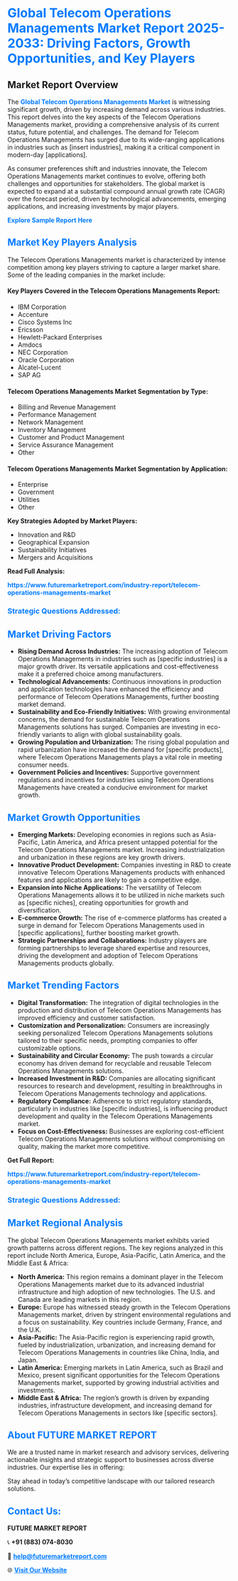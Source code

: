 <h1 style="color: #007BFF;">Global Telecom Operations Managements Market Report 2025-2033: Driving Factors, Growth Opportunities, and Key Players</h1>

<section id="overview">
<h2>Market Report Overview</h2>
<p>The <a href="https://www.futuremarketreport.com/industry-report/telecom-operations-managements-market" style="color: #007BFF; text-decoration: none;"><strong>Global Telecom Operations Managements Market</strong></a> is witnessing significant growth, driven by increasing demand across various industries. This report delves into the key aspects of the Telecom Operations Managements market, providing a comprehensive analysis of its current status, future potential, and challenges. The demand for Telecom Operations Managements has surged due to its wide-ranging applications in industries such as [insert industries], making it a critical component in modern-day [applications].</p>
<p>As consumer preferences shift and industries innovate, the Telecom Operations Managements market continues to evolve, offering both challenges and opportunities for stakeholders. The global market is expected to expand at a substantial compound annual growth rate (CAGR) over the forecast period, driven by technological advancements, emerging applications, and increasing investments by major players.</p>
</section>

<section id="overview">
<p><a href="https://www.futuremarketreport.com/request-sample/reportId=99304" style="color: #007BFF; text-decoration: none;"><strong>Explore Sample Report Here</strong></a></p>
</section>

<section id="key-players">
<h2 style="color: #007BFF;">Market Key Players Analysis</h2>
<p>The Telecom Operations Managements market is characterized by intense competition among key players striving to capture a larger market share. Some of the leading companies in the market include:</p>
<h4>Key Players Covered in the Telecom Operations Managements Report:</h4>
<ul><li>IBM Corporation</li><li>Accenture</li><li>Cisco Systems Inc</li><li>Ericsson</li><li>Hewlett-Packard Enterprises</li><li>Amdocs</li><li>NEC Corporation</li><li>Oracle Corporation</li><li>Alcatel-Lucent</li><li>SAP AG</li></ul>
<h4>Telecom Operations Managements Market Segmentation by Type:</h4>
<ul><li>Billing and Revenue Management</li><li>Performance Management</li><li>Network Management</li><li>Inventory Management</li><li>Customer and Product Management</li><li>Service Assurance Management</li><li>Other</li></ul>

<h4>Telecom Operations Managements Market Segmentation by Application:</h4>
<ul><li>Enterprise</li><li>Government</li><li>Utilities</li><li>Other</li></ul>
<p><strong>Key Strategies Adopted by Market Players:</strong></p>
<ul>
<li>Innovation and R&D</li>
<li>Geographical Expansion</li>
<li>Sustainability Initiatives</li>
<li>Mergers and Acquisitions</li>
</ul>
</section>

<section>
<p><strong>Read Full Analysis: </strong></p><a href="https://www.futuremarketreport.com/industry-report/telecom-operations-managements-market" style="color: #007BFF; text-decoration: none;"><strong>https://www.futuremarketreport.com/industry-report/telecom-operations-managements-market</strong></a>
<h3 style="color: #007BFF;">Strategic Questions Addressed:</h3>
</section>

<section id="driving-factors">
<h2 style="color: #007BFF;">Market Driving Factors</h2>
<ul>
<li><strong>Rising Demand Across Industries:</strong> The increasing adoption of Telecom Operations Managements in industries such as [specific industries] is a major growth driver. Its versatile applications and cost-effectiveness make it a preferred choice among manufacturers.</li>
<li><strong>Technological Advancements:</strong> Continuous innovations in production and application technologies have enhanced the efficiency and performance of Telecom Operations Managements, further boosting market demand.</li>
<li><strong>Sustainability and Eco-Friendly Initiatives:</strong> With growing environmental concerns, the demand for sustainable Telecom Operations Managements solutions has surged. Companies are investing in eco-friendly variants to align with global sustainability goals.</li>
<li><strong>Growing Population and Urbanization:</strong> The rising global population and rapid urbanization have increased the demand for [specific products], where Telecom Operations Managements plays a vital role in meeting consumer needs.</li>
<li><strong>Government Policies and Incentives:</strong> Supportive government regulations and incentives for industries using Telecom Operations Managements have created a conducive environment for market growth.</li>
</ul>
</section>

<section id="growth-opportunities">
<h2 style="color: #007BFF;">Market Growth Opportunities</h2>
<ul>
<li><strong>Emerging Markets:</strong> Developing economies in regions such as Asia-Pacific, Latin America, and Africa present untapped potential for the Telecom Operations Managements market. Increasing industrialization and urbanization in these regions are key growth drivers.</li>
<li><strong>Innovative Product Development:</strong> Companies investing in R&D to create innovative Telecom Operations Managements products with enhanced features and applications are likely to gain a competitive edge.</li>
<li><strong>Expansion into Niche Applications:</strong> The versatility of Telecom Operations Managements allows it to be utilized in niche markets such as [specific niches], creating opportunities for growth and diversification.</li>
<li><strong>E-commerce Growth:</strong> The rise of e-commerce platforms has created a surge in demand for Telecom Operations Managements used in [specific applications], further boosting market growth.</li>
<li><strong>Strategic Partnerships and Collaborations:</strong> Industry players are forming partnerships to leverage shared expertise and resources, driving the development and adoption of Telecom Operations Managements products globally.</li>
</ul>
</section>

<section id="trending-factors">
<h2 style="color: #007BFF;">Market Trending Factors</h2>
<ul>
<li><strong>Digital Transformation:</strong> The integration of digital technologies in the production and distribution of Telecom Operations Managements has improved efficiency and customer satisfaction.</li>
<li><strong>Customization and Personalization:</strong> Consumers are increasingly seeking personalized Telecom Operations Managements solutions tailored to their specific needs, prompting companies to offer customizable options.</li>
<li><strong>Sustainability and Circular Economy:</strong> The push towards a circular economy has driven demand for recyclable and reusable Telecom Operations Managements solutions.</li>
<li><strong>Increased Investment in R&D:</strong> Companies are allocating significant resources to research and development, resulting in breakthroughs in Telecom Operations Managements technology and applications.</li>
<li><strong>Regulatory Compliance:</strong> Adherence to strict regulatory standards, particularly in industries like [specific industries], is influencing product development and quality in the Telecom Operations Managements market.</li>
<li><strong>Focus on Cost-Effectiveness:</strong> Businesses are exploring cost-efficient Telecom Operations Managements solutions without compromising on quality, making the market more competitive.</li>
</ul>
</section>

<section>
<p><strong>Get Full Report: </strong></p><a href="https://www.futuremarketreport.com/industry-report/telecom-operations-managements-market" style="color: #007BFF; text-decoration: none;"><strong>https://www.futuremarketreport.com/industry-report/telecom-operations-managements-market</strong></a>
<h3 style="color: #007BFF;">Strategic Questions Addressed:</h3>
</section>


<section id="regional-analysis">
<h2 style="color: #007BFF;">Market Regional Analysis</h2>
<p>The global Telecom Operations Managements market exhibits varied growth patterns across different regions. The key regions analyzed in this report include North America, Europe, Asia-Pacific, Latin America, and the Middle East & Africa:</p>
<ul>
<li><strong>North America:</strong> This region remains a dominant player in the Telecom Operations Managements market due to its advanced industrial infrastructure and high adoption of new technologies. The U.S. and Canada are leading markets in this region.</li>
<li><strong>Europe:</strong> Europe has witnessed steady growth in the Telecom Operations Managements market, driven by stringent environmental regulations and a focus on sustainability. Key countries include Germany, France, and the U.K.</li>
<li><strong>Asia-Pacific:</strong> The Asia-Pacific region is experiencing rapid growth, fueled by industrialization, urbanization, and increasing demand for Telecom Operations Managements in countries like China, India, and Japan.</li>
<li><strong>Latin America:</strong> Emerging markets in Latin America, such as Brazil and Mexico, present significant opportunities for the Telecom Operations Managements market, supported by growing industrial activities and investments.</li>
<li><strong>Middle East & Africa:</strong> The region’s growth is driven by expanding industries, infrastructure development, and increasing demand for Telecom Operations Managements in sectors like [specific sectors].</li>
</ul>
</section>

<footer>
<h2 style="color: #007BFF;">About FUTURE MARKET REPORT</h2>
<p>We are a trusted name in market research and advisory services, delivering actionable insights and strategic support to businesses across diverse industries. Our expertise lies in offering:</p>

<p>Stay ahead in today’s competitive landscape with our tailored research solutions.</p>

<h2 style="color: #007BFF;">Contact Us:</h2>
<p><strong>FUTURE MARKET REPORT</strong></p>
<p>📞 <strong>+91 (883) 074-8030</strong></p>
<p>📧 <strong><a href="mailto:help@futuremarketreport.com" style="color: #007BFF;">help@futuremarketreport.com</a></strong></p>
<p>🌐 <strong><a href="https://www.futuremarketreport.com/" style="color: #007BFF;">Visit Our Website</a></strong></p>
</footer>